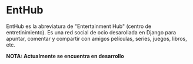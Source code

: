 # EntHub

EntHub es la abreviatura de "Entertainment Hub" (centro de entretinimiento). Es una red social de ocio desarollada en Django para apuntar, comentar y compartir con amigos películas, series, juegos, libros, etc.

**NOTA: Actualmente se encuentra en desarrollo**
